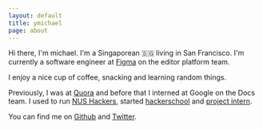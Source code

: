 ```yaml
---
layout: default
title: ymichael
page: about
---
```


Hi there, I'm michael. I'm a Singaporean 🇸🇬 living in San Francisco. I'm currently a software engineer at [Figma][] on the editor platform team.

I enjoy a nice cup of coffee, snacking and learning random things.

Previously, I was at [Quora][] and before that I interned at Google on the Docs team. I used to run [NUS Hackers][], started [hackerschool][] and [project
intern][].

You can find me on [Github][] and [Twitter][].

[NUS Hackers]: //nushackers.org
[hackerschool]: //school.nushackers.org
[project intern]: //ymichael.github.io/projectintern
[Github]: //github.com/ymichael
[Twitter]: //twitter.com/_ymichael
[Figma]: //figma.com/about
[Quora]: //quora.com
